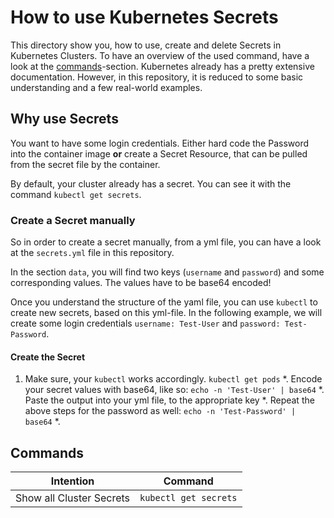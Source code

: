 # How to use Kubernetes Secrets
This directory show you, how to use, create and delete Secrets in Kubernetes Clusters. To have an overview of the used command, have a look at the [commands](#commands)-section.
Kubernetes already has a pretty extensive documentation. However, in this repository, it is reduced to some basic understanding and a few real-world examples.

## Why use Secrets
You want to have some login credentials. Either hard code the Password into the container image **or** create a Secret Resource, that can be pulled from the secret file by the container.

By default, your cluster already has a secret.
You can see it with the command `kubectl get secrets`.

### Create a Secret manually
So in order to create a secret manually, from a yml file, you can have a look at the `secrets.yml` file in this repository.

In the section `data`, you will find two keys (`username` and `password`) and some corresponding values. The values have to be base64 encoded!

Once you understand the structure of the yaml file, you can use `kubectl` to create new secrets, based on this yml-file. In the following example, we will create some login credentials `username: Test-User` and `password: Test-Password`.

#### Create the Secret
1. Make sure, your `kubectl` works accordingly. `kubectl get pods`
*. Encode your secret values with base64, like so:
`echo -n 'Test-User' | base64`
*. Paste the output into your yml file, to the appropriate key
*. Repeat the above steps for the password as well:
`echo -n 'Test-Password' | base64`
*.


## Commands

| Intention | Command |
| --- | --- |
| Show all Cluster Secrets | `kubectl get secrets` |